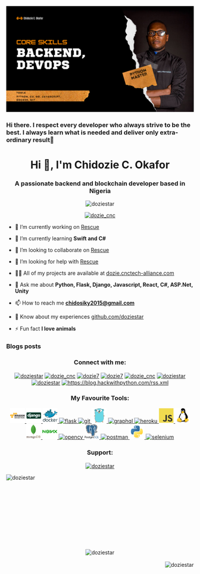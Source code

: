 <img src="dozie3.png?&border_radius=15">

### Hi there. I respect every developer who always strive to be the best. I always learn what is needed and deliver only extra-ordinary result👋

<h1 align="center">Hi 👋, I'm Chidozie C. Okafor</h1>
<h3 align="center">A passionate backend and blockchain developer based in Nigeria</h3>

<p align="center"> <img src="https://komarev.com/ghpvc/?username=doziestar&label=Profile%20views&color=0e75b6&style=flat&border_radius=15" alt="doziestar" /> </p>

<p align="center"> <a href="https://twitter.com/dozie_cnc" target="blank"><img src="https://img.shields.io/twitter/follow/dozie_cnc?logo=twitter&style=for-the-badge" alt="dozie_cnc" /></a> </p>

- 🔭 I’m currently working on [Rescue](https://github.com/doziestar/rescue)

- 🌱 I’m currently learning **Swift and C#**

- 👯 I’m looking to collaborate on [Rescue](https://github.com/doziestar/rescue)

- 🤝 I’m looking for help with [Rescue](https://github.com/doziestar/rescue)

- 👨‍💻 All of my projects are available at [dozie.cnctech-alliance.com](dozie.cnctech-alliance.com)

- 💬 Ask me about **Python, Flask, Django, Javascript, React, C#, ASP.Net, Unity**

- 📫 How to reach me **chidosiky2015@gmail.com**

- 📄 Know about my experiences [github.com/doziestar](github.com/doziestar)

- ⚡ Fun fact **I love animals**

### Blogs posts
<!-- BLOG-POST-LIST:START -->
<!-- BLOG-POST-LIST:END -->

<h3 align="center">Connect with me:</h3>
<p align="center">
<a href="https://dev.to/doziestar" target="blank"><img align="center" src="https://cdn.jsdelivr.net/npm/simple-icons@3.0.1/icons/dev-dot-to.svg" alt="doziestar" height="30" width="40" /></a>
<a href="https://twitter.com/dozie_cnc" target="blank"><img align="center" src="https://raw.githubusercontent.com/rahuldkjain/github-profile-readme-generator/master/src/images/icons/Social/twitter.svg" alt="dozie_cnc" height="30" width="40" /></a>
<a href="https://linkedin.com/in/dozie7" target="blank"><img align="center" src="https://raw.githubusercontent.com/rahuldkjain/github-profile-readme-generator/master/src/images/icons/Social/linked-in-alt.svg" alt="dozie7" height="30" width="40" /></a>
<a href="https://fb.com/dozie7" target="blank"><img align="center" src="https://raw.githubusercontent.com/rahuldkjain/github-profile-readme-generator/master/src/images/icons/Social/facebook.svg" alt="dozie7" height="30" width="40" /></a>
<a href="https://instagram.com/dozie_cnc" target="blank"><img align="center" src="https://raw.githubusercontent.com/rahuldkjain/github-profile-readme-generator/master/src/images/icons/Social/instagram.svg" alt="dozie_cnc" height="30" width="40" /></a>
<a href="https://www.hackerrank.com/doziestar" target="blank"><img align="center" src="https://raw.githubusercontent.com/rahuldkjain/github-profile-readme-generator/master/src/images/icons/Social/hackerrank.svg" alt="doziestar" height="30" width="40" /></a>
<a href="https://www.leetcode.com/doziestar" target="blank"><img align="center" src="https://raw.githubusercontent.com/rahuldkjain/github-profile-readme-generator/master/src/images/icons/Social/leet-code.svg" alt="doziestar" height="30" width="40" /></a>
<a href="/https://blog.hackwithpython.com/rss.xml" target="blank"><img align="center" src="https://raw.githubusercontent.com/rahuldkjain/github-profile-readme-generator/master/src/images/icons/Social/rss.svg" alt="https://blog.hackwithpython.com/rss.xml" height="30" width="40" /></a>
</p>

<h3 align="center">My Favourite Tools:</h3>
<p align="center"> <a href="https://aws.amazon.com" target="_blank"> <img src="https://raw.githubusercontent.com/devicons/devicon/master/icons/amazonwebservices/amazonwebservices-original-wordmark.svg" alt="aws" width="40" height="40"/> </a><a href="https://www.djangoproject.com/" target="_blank"> <img src="https://raw.githubusercontent.com/devicons/devicon/master/icons/django/django-original.svg" alt="django" width="40" height="40"/> </a> <a href="https://www.docker.com/" target="_blank"> <img src="https://raw.githubusercontent.com/devicons/devicon/master/icons/docker/docker-original-wordmark.svg" alt="docker" width="40" height="40"/> </a>  <a href="https://flask.palletsprojects.com/" target="_blank"> <img src="https://www.vectorlogo.zone/logos/pocoo_flask/pocoo_flask-icon.svg" alt="flask" width="40" height="40"/> </a>  <a href="https://git-scm.com/" target="_blank"> <img src="https://www.vectorlogo.zone/logos/git-scm/git-scm-icon.svg" alt="git" width="40" height="40"/> </a> <a href="https://golang.org" target="_blank"> <img src="https://raw.githubusercontent.com/devicons/devicon/master/icons/go/go-original.svg" alt="go" width="40" height="40"/> </a> <a href="https://graphql.org" target="_blank"> <img src="https://www.vectorlogo.zone/logos/graphql/graphql-icon.svg" alt="graphql" width="40" height="40"/> </a> <a href="https://heroku.com" target="_blank"> <img src="https://www.vectorlogo.zone/logos/heroku/heroku-icon.svg" alt="heroku" width="40" height="40"/> </a> <a href="https://developer.mozilla.org/en-US/docs/Web/JavaScript" target="_blank"> <img src="https://raw.githubusercontent.com/devicons/devicon/master/icons/javascript/javascript-original.svg" alt="javascript" width="40" height="40"/> </a> <a href="https://www.linux.org/" target="_blank"> <img src="https://raw.githubusercontent.com/devicons/devicon/master/icons/linux/linux-original.svg" alt="linux" width="40" height="40"/> </a> <a href="https://www.mongodb.com/" target="_blank"> <img src="https://raw.githubusercontent.com/devicons/devicon/master/icons/mongodb/mongodb-original-wordmark.svg" alt="mongodb" width="40" height="40"/> </a> <a href="https://www.nginx.com" target="_blank"> <img src="https://raw.githubusercontent.com/devicons/devicon/master/icons/nginx/nginx-original.svg" alt="nginx" width="40" height="40"/> </a> <a href="https://opencv.org/" target="_blank"> <img src="https://www.vectorlogo.zone/logos/opencv/opencv-icon.svg" alt="opencv" width="40" height="40"/> </a>  </a> <a href="https://www.postgresql.org" target="_blank"> <img src="https://raw.githubusercontent.com/devicons/devicon/master/icons/postgresql/postgresql-original-wordmark.svg" alt="postgresql" width="40" height="40"/> </a> <a href="https://postman.com" target="_blank"> <img src="https://www.vectorlogo.zone/logos/getpostman/getpostman-icon.svg" alt="postman" width="40" height="40"/> </a> <a href="https://www.python.org" target="_blank"> <img src="https://raw.githubusercontent.com/devicons/devicon/master/icons/python/python-original.svg" alt="python" width="40" height="40"/> </a>    <a href="https://www.selenium.dev" target="_blank"> <img src="https://raw.githubusercontent.com/detain/svg-logos/780f25886640cef088af994181646db2f6b1a3f8/svg/selenium-logo.svg" alt="selenium" width="40" height="40"/> </a>  </p>

<h3 align="center">Support:</h3>
<p align="center"><a href="https://www.buymeacoffee.com/doziestar"> <img align="center" src="https://cdn.buymeacoffee.com/buttons/v2/default-yellow.png?&border_radius=15" height="50" width="200" alt="doziestar" /></a></p>

<p align="left"><img align="left" src="https://github-readme-stats.vercel.app/api/top-langs?username=doziestar&show_icons=true&locale=en&layout=compact&theme=dark&hide=html,css,scss&langs_count=8&cache_seconds=1800&border_radius=15" height="200" width="450" alt="doziestar" /></p>

<p align="center"><img align="center" src="https://github-readme-streak-stats.herokuapp.com/?user=doziestar&theme=dark&layout=compact&border_radius=15" alt="doziestar" /></p>

<p align="right"><img align="center" src="https://github-readme-stats.vercel.app/api?username=doziestar&show_icons=true&locale=en&theme=dracula&border_radius=15" height="200" width="500" alt="doziestar" /></p>



